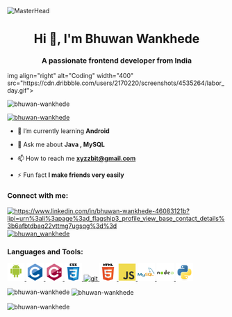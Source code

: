 ![MasterHead](https://developers.giphy.com/branch/master/static/api-512d36c09662682717108a38bbb5c57d.gif)

<h1 align="center">Hi 👋, I'm Bhuwan Wankhede</h1>
<h3 align="center">A passionate frontend developer from India</h3>
img align="right" alt="Coding" width="400" src="https://cdn.dribbble.com/users/2170220/screenshots/4535264/labor_day.gif">

<p align="left"> <img src="https://komarev.com/ghpvc/?username=bhuwan-wankhede&label=Profile%20views&color=0e75b6&style=flat" alt="bhuwan-wankhede" /> </p>

<p align="left"> <a href="https://github.com/ryo-ma/github-profile-trophy"><img src="https://github-profile-trophy.vercel.app/?username=bhuwan-wankhede" alt="bhuwan-wankhede" /></a> </p>

- 🌱 I’m currently learning **Android**

- 💬 Ask me about **Java , MySQL**

- 📫 How to reach me **xyzzbit@gmail.com**

- ⚡ Fun fact **I make friends very easily**

<h3 align="left">Connect with me:</h3>
<p align="left">
<a href="https://linkedin.com/in/https://www.linkedin.com/in/bhuwan-wankhede-46083121b?lipi=urn%3ali%3apage%3ad_flagship3_profile_view_base_contact_details%3b6afbtdbaq22vttmg7ugsqg%3d%3d" target="blank"><img align="center" src="https://raw.githubusercontent.com/rahuldkjain/github-profile-readme-generator/master/src/images/icons/Social/linked-in-alt.svg" alt="https://www.linkedin.com/in/bhuwan-wankhede-46083121b?lipi=urn%3ali%3apage%3ad_flagship3_profile_view_base_contact_details%3b6afbtdbaq22vttmg7ugsqg%3d%3d" height="30" width="40" /></a>
<a href="https://instagram.com/bhuwan_wankhede" target="blank"><img align="center" src="https://raw.githubusercontent.com/rahuldkjain/github-profile-readme-generator/master/src/images/icons/Social/instagram.svg" alt="bhuwan_wankhede" height="30" width="40" /></a>
</p>

<h3 align="left">Languages and Tools:</h3>
<p align="left"> <a href="https://developer.android.com" target="_blank" rel="noreferrer"> <img src="https://raw.githubusercontent.com/devicons/devicon/master/icons/android/android-original-wordmark.svg" alt="android" width="40" height="40"/> </a> <a href="https://www.cprogramming.com/" target="_blank" rel="noreferrer"> <img src="https://raw.githubusercontent.com/devicons/devicon/master/icons/c/c-original.svg" alt="c" width="40" height="40"/> </a> <a href="https://www.w3schools.com/cpp/" target="_blank" rel="noreferrer"> <img src="https://raw.githubusercontent.com/devicons/devicon/master/icons/cplusplus/cplusplus-original.svg" alt="cplusplus" width="40" height="40"/> </a> <a href="https://www.w3schools.com/css/" target="_blank" rel="noreferrer"> <img src="https://raw.githubusercontent.com/devicons/devicon/master/icons/css3/css3-original-wordmark.svg" alt="css3" width="40" height="40"/> </a> <a href="https://git-scm.com/" target="_blank" rel="noreferrer"> <img src="https://www.vectorlogo.zone/logos/git-scm/git-scm-icon.svg" alt="git" width="40" height="40"/> </a> <a href="https://www.w3.org/html/" target="_blank" rel="noreferrer"> <img src="https://raw.githubusercontent.com/devicons/devicon/master/icons/html5/html5-original-wordmark.svg" alt="html5" width="40" height="40"/> </a> <a href="https://developer.mozilla.org/en-US/docs/Web/JavaScript" target="_blank" rel="noreferrer"> <img src="https://raw.githubusercontent.com/devicons/devicon/master/icons/javascript/javascript-original.svg" alt="javascript" width="40" height="40"/> </a> <a href="https://www.mysql.com/" target="_blank" rel="noreferrer"> <img src="https://raw.githubusercontent.com/devicons/devicon/master/icons/mysql/mysql-original-wordmark.svg" alt="mysql" width="40" height="40"/> </a> <a href="https://nodejs.org" target="_blank" rel="noreferrer"> <img src="https://raw.githubusercontent.com/devicons/devicon/master/icons/nodejs/nodejs-original-wordmark.svg" alt="nodejs" width="40" height="40"/> </a> <a href="https://www.python.org" target="_blank" rel="noreferrer"> <img src="https://raw.githubusercontent.com/devicons/devicon/master/icons/python/python-original.svg" alt="python" width="40" height="40"/> </a> </p>

<p><img align="left" src="https://github-readme-stats.vercel.app/api/top-langs?username=bhuwan-wankhede&show_icons=true&locale=en&layout=compact" alt="bhuwan-wankhede" /></p>

<p>&nbsp;<img align="center" src="https://github-readme-stats.vercel.app/api?username=bhuwan-wankhede&show_icons=true&locale=en" alt="bhuwan-wankhede" /></p>

<p><img align="center" src="https://github-readme-streak-stats.herokuapp.com/?user=bhuwan-wankhede&" alt="bhuwan-wankhede" /></p>

